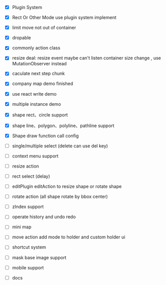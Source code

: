 - [x] Plugin System
- [x] Rect Or Other Mode use plugin system implement
- [x] limit move not out of container
- [x] dropable
- [x] commonly action class
- [x] resize deal: resize event maybe can't listen container size change , use MutationObserver instead
- [x] caculate next step chunk
- [x] company map demo finished
- [x] use react write demo
- [x] multiple instance demo
- [x] shape rect、circle support
- [x] shape line、polygon、polyline、pathline support
- [x] Shape draw function call config

- [ ] single/multiple select (delete can use del key)
- [ ] context menu support
- [ ] resize action
- [ ] rect select (delay)
- [ ] editPlugin editAction to resize shape or rotate shape
- [ ] rotate action (all shape rotate by bbox center)
- [ ] zIndex support
- [ ] operate history and undo redo
- [ ] mini map
- [ ] move action add mode to holder and custom holder ui
- [ ] shortcut system
- [ ] mask base image support
- [ ] mobile support
- [ ] docs
